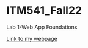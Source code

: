 # ITM541_Fall22
Lab 1-Web App Foundations

<a href="file:///C:/Users/Cini/Desktop/demo/repo/ITM541_Fall22/Week3/index.html">Link to my webpage</a>
